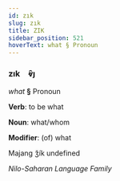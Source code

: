 ```yaml
---
id: zık
slug: zık
title: ZIK
sidebar_position: 521
hoverText: what § Pronoun
---
```


### zık&emsp;<span kind="abugida">ⱴ̑ȷ</span>

*what* **§** Pronoun

**Verb**: to be what

**Noun**: what/whom

**Modifier**: (of) what

Majang ǯík undefined

*Nilo-Saharan Language Family*